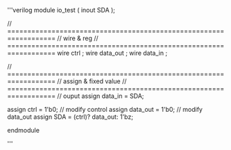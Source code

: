 

'''verilog
module io_test
(
inout SDA
);

// ==================================================================
// wire & reg
// ==================================================================
wire                                    ctrl                       ;
wire                                    data_out                   ;
wire                                    data_in                    ;


// ==================================================================
// assign & fixed value
// ==================================================================
// ouput
assign data_in = SDA;

assign ctrl     = 1'b0; // modify control
assign data_out = 1'b0; // modify data_out
assign SDA = (ctrl)? data_out: 1'bz;


endmodule


'''

